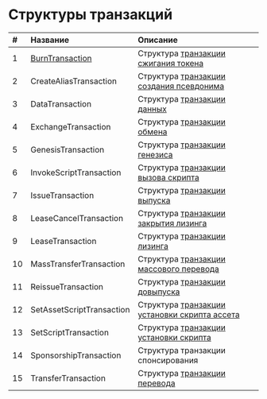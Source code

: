 # Структуры транзакций

| # | Название | Описание |
| :--- | :--- | :--- |
| 1 | [BurnTransaction](/ride/structures/transaction-structures/burn-transaction-structure.md) | Структура [транзакции сжигания токена](/blockchain/transaction-type/burn-transaction.md) |
| 2 | CreateAliasTransaction | Структура [транзакции создания псевдонима](/blockchain/transaction-type/alias-transaction.md) |
| 3 | DataTransaction | Структура [транзакции данных](/blockchain/transaction-type/data-transaction.md) |
| 4 | ExchangeTransaction | Структура [транзакции обмена](/blockchain/transaction-type/exchange-transaction.md) |
| 5 | GenesisTransaction | Структура [транзакции генезиса](/blockchain/transaction-type/genesis-transaction.md) |
| 6 | InvokeScriptTransaction | Структура [транзакции вызова скрипта](/blockchain/transaction-type/invoke-script-transaction.md) |
| 7 | IssueTransaction | Структура [транзакции выпуска](/blockchain/transaction-type/issue-transaction.md) |
| 8 | LeaseCancelTransaction | Структура [транзакции закрытия лизинга](/blockchain/transaction-type/lease-cancel-transaction.md) |
| 9 | LeaseTransaction | Структура [транзакции лизинга](/blockchain/transaction-type/lease-transaction.md) |
| 10 | MassTransferTransaction | Структура [транзакции массового перевода](/blockchain/transaction-type/mass-transfer-transaction.md) |
| 11 | ReissueTransaction | Структура [транзакции довыпуска](/blockchain/transaction-type/reissue-transaction.md) |
| 12 | SetAssetScriptTransaction | Структура [транзакции установки скрипта ассета](/blockchain/transaction-type/set-asset-script-transaction.md) |
| 13 | SetScriptTransaction | Структура [транзакции установки скрипта](/blockchain/transaction-type/set-script-transaction.md) |
| 14 | SponsorshipTransaction | Структура транзакции спонсирования |
| 15 | TransferTransaction | Структура [транзакции перевода](/blockchain/transaction-type/transfer-transaction.md) |
